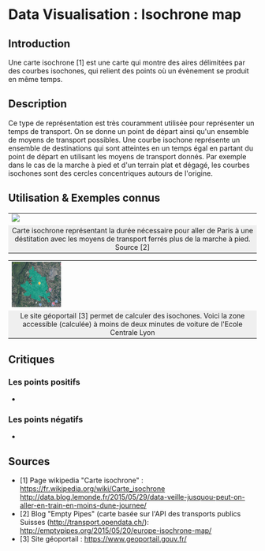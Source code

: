 # Data Visualisation : Isochrone map

## Introduction
Une carte isochrone [1] est une carte qui montre des aires délimitées par des courbes isochones, qui relient des points où un évènement se produit en même temps.
## Description
Ce type de représentation est très couramment utilisée pour représenter un temps de transport. On se donne un point de départ ainsi qu'un ensemble de moyens de transport possibles. Une courbe isochone représente un ensemble de destinations qui sont atteintes en un temps égal en partant du point de départ en utilisant les moyens de transport donnés. Par exemple dans le cas de la marche à pied et d'un terrain plat et dégagé, les courbes isochones sont des cercles concentriques autours de l'origine. 

## Utilisation & Exemples connus


<table border="0">
  <tr>
    <td>
      <img src="http://data.blog.lemonde.fr/files/2015/05/paris_madrid_blogdata.png" style="width: 100px;">
    </td>
  </tr>
  <tr>
    <td align="center" bgcolor="EFEFEF">
      Carte isochrone représentant la durée nécessaire pour aller de Paris à une déstitation avec les moyens de transport ferrés plus de la marche à pied. Source [2]
    </td>
  </tr>
</table>



<table border="0">
  <tr>
    <td>
      <img src="2 minutes de voiture.PNG" style="width: 100px;">
    </td>
  </tr>
  <tr>
    <td align="center" bgcolor="EFEFEF">
      Le site géoportail [3] permet de calculer des isochones. Voici la zone accessible (calculée) à moins de deux minutes de voiture de l'Ecole Centrale Lyon
    </td>
  </tr>
</table>


## Critiques
### Les points positifs
* 

### Les points négatifs
* 

## Sources
* [1] Page wikipedia "Carte isochrone" : https://fr.wikipedia.org/wiki/Carte_isochrone
http://data.blog.lemonde.fr/2015/05/29/data-veille-jusquou-peut-on-aller-en-train-en-moins-dune-journee/
* [2] Blog "Empty Pipes" (carte basée sur l'API des transports publics Suisses (http://transport.opendata.ch/): http://emptypipes.org/2015/05/20/europe-isochrone-map/
* [3] Site géoportail : https://www.geoportail.gouv.fr/
